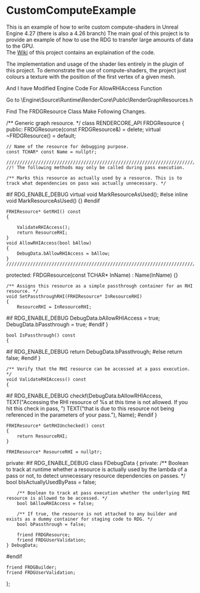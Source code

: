 # CustomComputeExample  
This is an example of how to write custom compute-shaders in Unreal Engine 4.27 (there is also a 4.26 branch)
The main goal of this project is to provide an example of how to use the RDG to transfer large amounts of data to the GPU.  
The [Wiki](https://github.com/nfgrep/CustomComputeExample/wiki) of this project contains an explaination of the code.  

The implementation and usage of the shader lies entirely in the plugin of this project.
To demonstrate the use of compute-shaders, the project just colours a texture with the position of the first vertex of a given mesh.  

 And I have Modified Engine Code For AllowRHIAccess Function

 Go to \Engine\Source\Runtime\RenderCore\Public\RenderGraphResources.h

 Find The FRDGResource Class Make Following Changes.

 /** Generic graph resource. */
class RENDERCORE_API FRDGResource
{
public:
	FRDGResource(const FRDGResource&) = delete;
	virtual ~FRDGResource() = default;

	// Name of the resource for debugging purpose.
	const TCHAR* const Name = nullptr;

	//////////////////////////////////////////////////////////////////////////
	//! The following methods may only be called during pass execution.

	/** Marks this resource as actually used by a resource. This is to track what dependencies on pass was actually unnecessary. */
#if RDG_ENABLE_DEBUG
	virtual void MarkResourceAsUsed();
#else
	inline  void MarkResourceAsUsed() {}
#endif

	FRHIResource* GetRHI() const
	{
		
		ValidateRHIAccess();
		return ResourceRHI;
	}
	void AllowRHIAccess(bool bAllow)
	{
		DebugData.bAllowRHIAccess = bAllow;
	}
	//////////////////////////////////////////////////////////////////////////

protected:
	FRDGResource(const TCHAR* InName)
		: Name(InName)
	{}

	/** Assigns this resource as a simple passthrough container for an RHI resource. */
	void SetPassthroughRHI(FRHIResource* InResourceRHI)
	{
		ResourceRHI = InResourceRHI;
#if RDG_ENABLE_DEBUG
		DebugData.bAllowRHIAccess = true;
		DebugData.bPassthrough = true;
#endif
	}

	bool IsPassthrough() const
	{
#if RDG_ENABLE_DEBUG
		return DebugData.bPassthrough;
#else
		return false;
#endif
	}

	/** Verify that the RHI resource can be accessed at a pass execution. */
	void ValidateRHIAccess() const
	{
		
#if RDG_ENABLE_DEBUG
		checkf(DebugData.bAllowRHIAccess,
			TEXT("Accessing the RHI resource of %s at this time is not allowed. If you hit this check in pass, ")
			TEXT("that is due to this resource not being referenced in the parameters of your pass."),
			Name);
#endif
	}

	FRHIResource* GetRHIUnchecked() const
	{
		return ResourceRHI;
	}

	FRHIResource* ResourceRHI = nullptr;

private:
#if RDG_ENABLE_DEBUG
	class FDebugData
	{
	private:
		/** Boolean to track at runtime whether a resource is actually used by the lambda of a pass or not, to detect unnecessary resource dependencies on passes. */
		bool bIsActuallyUsedByPass = false;

		/** Boolean to track at pass execution whether the underlying RHI resource is allowed to be accessed. */
		bool bAllowRHIAccess = false;

		/** If true, the resource is not attached to any builder and exists as a dummy container for staging code to RDG. */
		bool bPassthrough = false;

		friend FRDGResource;
		friend FRDGUserValidation;
	} DebugData;
#endif

	friend FRDGBuilder;
	friend FRDGUserValidation;
};
